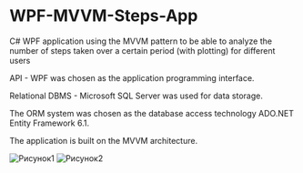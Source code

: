 # WPF-MVVM-Steps-App
C# WPF application using the MVVM pattern to be able to analyze the number of steps taken over a certain period (with plotting) for different users

API - WPF was chosen as the application programming interface.

Relational DBMS - Microsoft SQL Server was used for data storage.

The ORM system was chosen as the database access technology ADO.NET Entity Framework 6.1.

The application is built on the MVVM architecture.

![Рисунок1](https://user-images.githubusercontent.com/31707173/220573092-6657f86c-a2e9-4045-bec0-0070f91120f0.png)
![Рисунок2](https://user-images.githubusercontent.com/31707173/220573095-e5333fbe-7508-44d5-b5a3-9d10b014a8b6.png)
